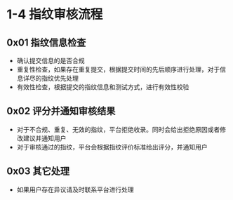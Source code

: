 # 1-4 指纹审核流程

## 0x01 指纹信息检查

* 确认提交信息的是否合规
* 重复性检查，如果存在重复提交，根据提交时间的先后顺序进行处理，对于信息详尽的指纹优先处理
* 有效性检查，根据提交的指纹信息和测试方式，进行有效性校验

## 0x02 评分并通知审核结果

* 对于不合规、重复、无效的指纹，平台拒绝收录。同时会给出拒绝原因或者修改建议并通知用户
* 对于审核通过的指纹，平台会根据指纹评价标准给出评分，并通知用户

## 0x03 其它处理

* 如果用户存在异议请及时联系平台进行处理